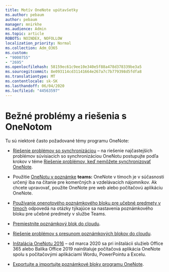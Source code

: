 ```yaml
---
title: Motív OneNote upútavšetky
ms.author: pebaum
author: pebaum
manager: mnirkhe
ms.audience: Admin
ms.topic: article
ROBOTS: NOINDEX, NOFOLLOW
localization_priority: Normal
ms.collection: Adm_O365
ms.custom:
- "9000755"
- "2695"
ms.openlocfilehash: 58159ec61c9ee10e340e5f88a478d378339be3a5
ms.sourcegitcommit: 8e093114cd31141664e267a7c7b779398d5fdfa8
ms.translationtype: MT
ms.contentlocale: sk-SK
ms.lasthandoff: 06/04/2020
ms.locfileid: "44563597"
---
```

# <a name="common-issues-and-resolutions-with-onenote"></a>Bežné problémy a riešenia s OneNotom

Tu sú niektoré často požadované témy programu OneNote:

- [Riešenie problémov so synchronizáciou](https://support.office.com/article/299495ef-66d1-448f-90c1-b785a6968d45) – na riešenie najčastejších problémov súvisiacich so synchronizáciou OneNotu postupujte podľa krokov v téme [Riešenie problémov, keď nemôžete synchronizovať OneNote](https://support.office.com/article/Fix-issues-when-you-can-t-sync-OneNote-299495ef-66d1-448f-90c1-b785a6968d45).

- Použitie [OneNotu v poznámke](https://support.microsoft.com/office/0ec78cc3-ba3b-4279-a88e-aa40af9865c2) **teams:** OneNote v tímoch je v súčasnosti určený iba na čítanie pre komerčných a vzdelávacích nájomníkov. Ak chcete upravovať, použite OneNote pre web alebo počítačovú aplikáciu OneNote.

- [Používanie onenotového poznámkového bloku pre učebné predmety v tímoch](https://support.office.com/article/bd77f11f-27cd-4d41-bfbd-2b11799f1440) odpovedá na otázky týkajúce sa nastavenia poznámkového bloku pre učebné predmety v službe Teams.

- [Premiestnite poznámkový blok do cloudu](https://support.office.com/article/d5c28b91-7b9c-45be-8f0c-529bdbba019a).

- [Riešenie problémov s presunom poznámkových blokov do cloudu](https://support.office.com/article/70528107-11dc-4f3f-b695-b150059dfd78).

- [Inštalácia OneNotu 2016](https://support.office.com/article/c08068d8-b517-4464-9ff2-132cb9c45c08) – od marca 2020 sa pri inštalácii služieb Office 365 alebo Balíka Office 2019 nainštaluje počítačová aplikácia OneNote spolu s počítačovými aplikáciami Wordu, PowerPointu a Excelu.

- [Exportujte a importujte poznámkové bloky programu OneNote](https://support.office.com/article/a4b60da5-8f33-464e-b1ba-b95ce540f309).
